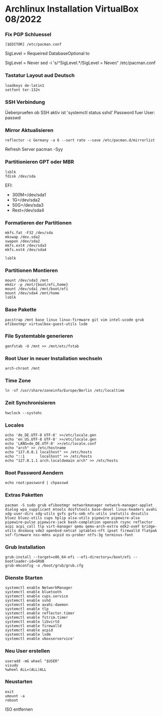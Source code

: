 # Archlinux Installation VirtualBox 08/2022

### Fix PGP Schluessel

    [$EDITOR] /etc/pacman.conf
SigLevel = Requeired DatabaseOptional to 

SigLevel = Never 
    sed -i 's/^SigLevel.*/SigLevel = Never/' /etc/pacman.conf
### Tastatur Layout aud Deutsch
    loadkeys de-latin1
    setfont ter-132n

### SSH Verbindung 
Üeberpruefen ob SSH aktiv ist 
    'systemctl status sshd'
Password fuer User:
    passwd

### Mirror Aktualisieren
    reflector -c Germany -a 6 --sort rate --save /etc/pacman.d/mirrorlist

Refresh Server
    pacman -Syy

### Partitionieren GPT oder MBR

    lsblk
    fdisk /dev/sda
EFI:
* 300M=/dev/sda1
* 1G=/dev/sda2
* 50G=/dev/sda3
* Rest=/dev/sda4

### Formatieren der Partitionen
    mkfs.fat -F32 /dev/sda
    mkswap /dev.sda2
    swapon /dev/sda2
    mkfs.ext4 /dev/sda3
    mkfs.ext4 /dev/sda4

    lsblk

### Partitionen Montieren
    mount /dev/sda3 /mnt
    mkdir -p /mnt/{boot/efi,home}
    mount /dev/sda1 /mnt/boot/efi
    mount /dev/sda4 /mnt/home
    lsblk

### Base Pakette
    pacstrap /mnt base linux linux-firmware git vim intel-ucode grub efibootmgr virtualbox-guest-utils lxde
### File Systemtable generieren
    genfstab -U /mnt >> /mnt/etc/fstab
### Root User in neuer Installation wechseln
    arch-chroot /mnt
### Time Zone
    ln -sf /usr/share/zoneinfo/Europe/Berlin /etc/localtime
### Zeit Synchronisieren
    hwclock --systohc
### Locales
    echo 'de_DE.UTF-8 UTF-8' >>/etc/locale.gen
    echo 'en_US.UTF-8 UTF-8' >>/etc/locale.gen
    echo 'LANG=de_DE.UTF-8' >>/etc/locale.conf
    echo "arch" >> /etc/hostname
    echo "127.0.0.1 localhost" >> /etc/hosts
    echo "::1       localhost" >> /etc/hosts
    echo "127.0.1.1 arch.localdomain arch" >> /etc/hosts
### Root Password Aendern
    echo root:password | chpasswd

### Extras Paketten
    pacman -S sudo grub efibootmgr networkmanager network-manager-applet dialog wpa_supplicant mtools dosfstools base-devel linux-headers avahi xdg-user-dirs xdg-utils gvfs gvfs-smb nfs-utils inetutils dnsutils bluez bluez-utils cups hplip alsa-utils pipewire pipewire-alsa pipewire-pulse pipewire-jack bash-completion openssh rsync reflector acpi acpi_call tlp virt-manager qemu qemu-arch-extra edk2-ovmf bridge-utils dnsmasq vde2 openbsd-netcat iptables-nft ipset firewalld flatpak sof-firmware nss-mdns acpid os-prober ntfs-3g terminus-font

### Grub Installation

    grub-install --target=x86_64-efi --efi-directory=/boot/efi --bootloader-id=GRUB
    grub-mkconfig -o /boot/grub/grub.cfg
### Dienste Starten

    systemctl enable NetworkManager
    systemctl enable bluetooth
    systemctl enable cups.service
    systemctl enable sshd
    systemctl enable avahi-daemon
    systemctl enable tlp
    systemctl enable reflector.timer
    systemctl enable fstrim.timer
    systemctl enable libvirtd
    systemctl enable firewalld
    systemctl enable acpid
    systemctl enable lxdm
    systemctl enable vboxserservice'

### Neu User erstellen

    useradd -mG wheel "$USER"
    visudo
    %wheel ALL=(ALL)ALL

### Neustarten

    exit
    umount -a
    reboot
ISO entfernen
